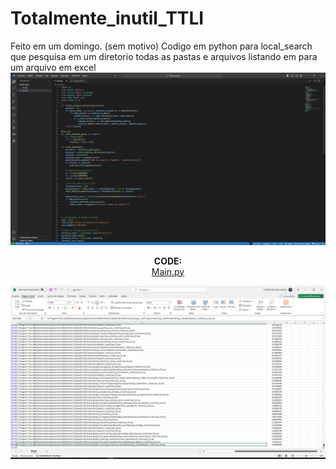 # Totalmente_inutil_TTLI
Feito em um domingo. (sem motivo) Codigo em python para local_search que pesquisa em um diretorio todas as pastas e arquivos listando em para um arquivo em excel
![](https://github.com/Gustavo-de-Lima-G-000-Akiko-Yuuuki/Totalmente_inutil_TTLI/blob/main/Capturar1.PNG)


  <p align="center">
    <b>CODE:</b><br>
    <a href="https://github.com/Gustavo-de-Lima-G-000-Akiko-Yuuuki/Totalmente_inutil_TTLI/blob/main/main.py">Main.py</a>
  </p>
  
![](https://github.com/Gustavo-de-Lima-G-000-Akiko-Yuuuki/Totalmente_inutil_TTLI/blob/main/Capturar.PNG)
